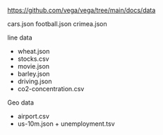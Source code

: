 https://github.com/vega/vega/tree/main/docs/data


cars.json
football.json
crimea.json

line data
- wheat.json
- stocks.csv
- movie.json
- barley.json
- driving.json
- co2-concentration.csv

Geo data
- airport.csv
- us-10m.json + unemployment.tsv